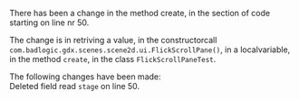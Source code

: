 There has been a change in the method create, in the section of code starting on line nr 50.
  
The change is in retriving a value, in the constructorcall ```com.badlogic.gdx.scenes.scene2d.ui.FlickScrollPane()```, in a localvariable, in the method ```create```, in the class ```FlickScrollPaneTest```.
  
The following changes have been made:  
Deleted field read ```stage``` on line 50.  
